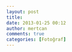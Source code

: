 ```yaml
---
layout: post
title: 
date: 2013-01-25 00:12
author: mertcan
comments: true
categories: [Fotoğraf]
---
```

&nbsp;
<div class="separator" style="clear: both; text-align: center;"><a style="margin-left: 1em; margin-right: 1em;" href="http://www.mertcanekren.com/blog/wp-content/uploads/2013/01/blogger-image-1701108171.jpg"><img src="http://www.mertcanekren.com/blog/wp-content/uploads/2013/01/blogger-image-1701108171.jpg" alt="" border="0" /></a></div>

